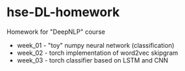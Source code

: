 # hse-DL-homework
Homework for "DeepNLP" course 

* week_01 - "toy" numpy neural network (classification)
* week_02 - torch implementation of word2vec skipgram
* week_03 - torch classifier based on LSTM and CNN 
